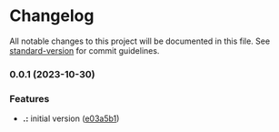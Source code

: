 # Changelog

All notable changes to this project will be documented in this file. See [standard-version](https://github.com/conventional-changelog/standard-version) for commit guidelines.

### 0.0.1 (2023-10-30)


### Features

* **.:** initial version ([e03a5b1](https://github.bitwa.la/bitwala-bank-devops/terraform-root-github-organization/commit/e03a5b1ae8df37c7e627e2249fa025ae80c6cc47))
